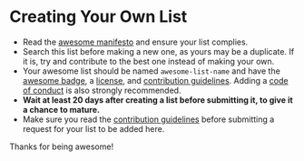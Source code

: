 # Creating Your Own List

- Read the [awesome manifesto](https://github.com/sindresorhus/awesome/blob/master/awesome.md) and ensure your list complies.
- Search this list before making a new one, as yours may be a duplicate. If it is, try and contribute to the best one instead of making your own.
- Your awesome list should be named `awesome-list-name` and have the [awesome badge](https://github.com/sindresorhus/awesome/blob/master/awesome.md#awesome-badge), a [license](https://github.com/sindresorhus/awesome/blob/master/awesome.md#choose-an-appropriate-license), and [contribution guidelines](https://github.com/sindresorhus/awesome/blob/master/awesome.md#include-contribution-guidelines). Adding a [code of conduct](http://contributor-covenant.org/) is also strongly recommended.
- **Wait at least 20 days after creating a list before submitting it, to give it a chance to mature.**
- Make sure you read the [contribution guidelines](https://github.com/sindresorhus/awesome/blob/master/contributing.md) before submitting a request for your list to be added here.

Thanks for being awesome!
